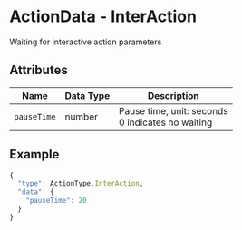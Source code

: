 # ActionData - InterAction

Waiting for interactive action parameters

## Attributes

| Name | Data Type | Description |
| ----------- | -------- | ---------------------------------- |
| `pauseTime` | number   | Pause time, unit: seconds<br/>0 indicates no waiting |

## Example

```typescript
{
  "type": ActionType.InterAction,
  "data": {
    "pauseTime": 20
  }
}
```

